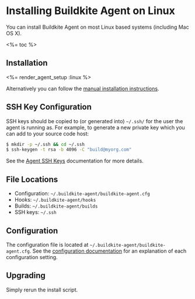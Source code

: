 # Installing Buildkite Agent on Linux

You can install Buildkite Agent on most Linux based systems (including Mac OS X).

<%= toc %>

## Installation

<%= render_agent_setup :linux %>

Alternatively you can follow the [manual installation instructions](installation).

## SSH Key Configuration

SSH keys should be copied to (or generated into) `~/.ssh/` for the user the agent is running as. For example, to generate a new private key which you can add to your source code host:

```bash
$ mkdir -p ~/.ssh && cd ~/.ssh
$ ssh-keygen -t rsa -b 4096 -C "build@myorg.com"
```

See the [Agent SSH Keys](/docs/agent/ssh-keys) documentation for more details.

## File Locations

* Configuration: `~/.buildkite-agent/buildkite-agent.cfg`
* Hooks: `~/.buildkite-agent/hooks`
* Builds: `~/.buildkite-agent/builds`
* SSH keys: `~/.ssh`

## Configuration

The configuration file is located at `~/.buildkite-agent/buildkite-agent.cfg`. See the [configuration documentation](/docs/agent/configuration) for an explanation of each configuration setting.

## Upgrading

Simply rerun the install script.
